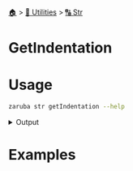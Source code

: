<!--startTocHeader-->
[🏠](../../README.md) > [🔧 Utilities](../README.md) > [🔠 Str](README.md)
# GetIndentation
<!--endTocHeader-->

# Usage

<!--startCode-->
```bash
zaruba str getIndentation --help
```
 
<details>
<summary>Output</summary>
 
```````
Get indentation of string

Usage:
  zaruba str getIndentation <string> [level=1] [flags]

Flags:
  -h, --help   help for getIndentation
```````
</details>
<!--endCode-->

# Examples



<!--startTocSubTopic-->
<!--endTocSubTopic-->